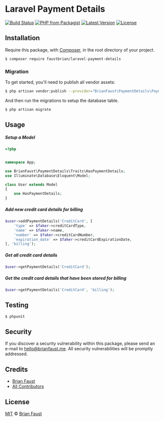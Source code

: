 # Laravel Payment Details

[![Build Status](https://img.shields.io/travis/faustbrian/Laravel-Payment-Details/master.svg?style=flat-square)](https://travis-ci.org/faustbrian/Laravel-Payment-Details)
[![PHP from Packagist](https://img.shields.io/packagist/php-v/faustbrian/laravel-payment-details.svg?style=flat-square)]()
[![Latest Version](https://img.shields.io/github/release/faustbrian/Laravel-Payment-Details.svg?style=flat-square)](https://github.com/faustbrian/Laravel-Payment-Details/releases)
[![License](https://img.shields.io/packagist/l/faustbrian/Laravel-Payment-Details.svg?style=flat-square)](https://packagist.org/packages/faustbrian/Laravel-Payment-Details)

## Installation

Require this package, with [Composer](https://getcomposer.org/), in the root directory of your project.

``` bash
$ composer require faustbrian/laravel-payment-details
```

### Migration

To get started, you'll need to publish all vendor assets:

```bash
$ php artisan vendor:publish --provider="BrianFaust\PaymentDetails\PaymentDetailsServiceProvider"
```

And then run the migrations to setup the database table.

```bash
$ php artisan migrate
```

## Usage

##### Setup a Model

``` php
<?php


namespace App;

use BrianFaust\PaymentDetails\Traits\HasPaymentDetails;
use Illuminate\Database\Eloquent\Model;

class User extends Model
{
    use HasPaymentDetails;
}
```

##### Add new credit card details for billing

``` php
$user->addPaymentDetails('CreditCard', [
    'type' => $faker->creditCardType,
    'name' => $faker->name,
    'number' => $faker->creditCardNumber,
    'expiration_date' => $faker->creditCardExpirationDate,
], 'billing');
```

##### Get all credit card details

``` php
$user->getPaymentDetails('CreditCard');
```

##### Get the credit card details that have been stored for billing

``` php
$user->getPaymentDetails('CreditCard', 'billing');
```

## Testing

``` bash
$ phpunit
```

## Security

If you discover a security vulnerability within this package, please send an e-mail to hello@brianfaust.me. All security vulnerabilities will be promptly addressed.

## Credits

- [Brian Faust](https://github.com/faustbrian)
- [All Contributors](../../contributors)

## License

[MIT](LICENSE) © [Brian Faust](https://brianfaust.me)
